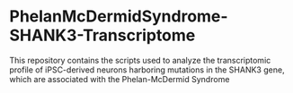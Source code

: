 # PhelanMcDermidSyndrome-SHANK3-Transcriptome
This repository contains the scripts used to analyze the transcriptomic profile of iPSC-derived neurons harboring mutations in the SHANK3 gene, which are associated with the Phelan-McDermid Syndrome
